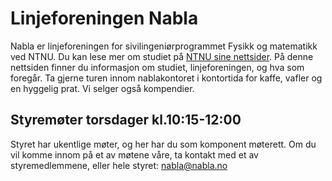 # Linjeforeningen Nabla

Nabla er linjeforeningen for sivilingeniørprogrammet Fysikk og matematikk ved NTNU. Du kan lese mer om studiet på [NTNU sine nettsider](https://www.ntnu.no). På denne nettsiden finner du informasjon om studiet, linjeforeningen, og hva som foregår. Ta gjerne turen innom nablakontoret i kontortida for kaffe, vafler og en hyggelig prat. Vi selger også kompendier.

## Styremøter torsdager kl.10:15-12:00

Styret har ukentlige møter, og her har du som komponent møterett. Om du vil komme innom på et av møtene våre, ta kontakt med et av styremedlemmene, eller hele styret: [nabla@nabla.no](mailto:nabla@nabla.no)
